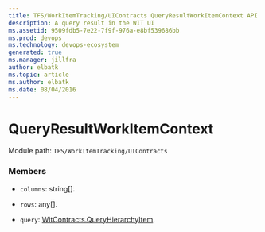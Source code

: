 ```yaml
---
title: TFS/WorkItemTracking/UIContracts QueryResultWorkItemContext API | Extensions for Azure DevOps Services
description: A query result in the WIT UI
ms.assetid: 9509fdb5-7e22-7f9f-976a-e8bf539686bb
ms.prod: devops
ms.technology: devops-ecosystem
generated: true
ms.manager: jillfra
author: elbatk
ms.topic: article
ms.author: elbatk
ms.date: 08/04/2016
---
```


# QueryResultWorkItemContext

Module path: `TFS/WorkItemTracking/UIContracts`


### Members

* `columns`: string[]. 

* `rows`: any[]. 

* `query`: [WitContracts.QueryHierarchyItem](../../../TFS/WorkItemTracking/Contracts/QueryHierarchyItem.md). 

